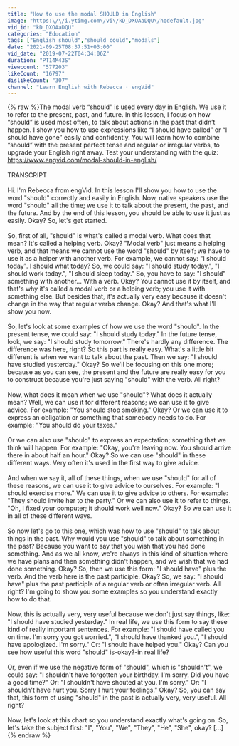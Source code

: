 ```yaml
---
title: "How to use the modal SHOULD in English"
image: "https:\/\/i.ytimg.com\/vi\/kD_DXOAaDQU\/hqdefault.jpg"
vid_id: "kD_DXOAaDQU"
categories: "Education"
tags: ["English should","should could","modals"]
date: "2021-09-25T08:37:51+03:00"
vid_date: "2019-07-22T04:34:06Z"
duration: "PT14M43S"
viewcount: "577203"
likeCount: "16797"
dislikeCount: "307"
channel: "Learn English with Rebecca · engVid"
---
```

{% raw %}The modal verb “should” is used every day in English. We use it to refer to the present, past, and future. In this lesson, I focus on how “should” is used most often, to talk about actions in the past that didn’t happen. I show you how to use expressions like “I should have called” or “I should have gone” easily and confidently. You will learn how to combine “should” with the present perfect tense and regular or irregular verbs, to upgrade your English right away. Test your understanding with the quiz: <a rel="nofollow" target="blank" href="https://www.engvid.com/modal-should-in-english/">https://www.engvid.com/modal-should-in-english/</a><br /><br />TRANSCRIPT<br /><br />Hi. I'm Rebecca from engVid. In this lesson I'll show you how to use the word &quot;should&quot; correctly and easily in English. Now, native speakers use the word &quot;should&quot; all the time; we use it to talk about the present, the past, and the future. And by the end of this lesson, you should be able to use it just as easily. Okay? So, let's get started.<br /><br />So, first of all, &quot;should&quot; is what's called a modal verb. What does that mean? It's called a helping verb. Okay? &quot;Modal verb&quot; just means a helping verb, and that means we cannot use the word &quot;should&quot; by itself; we have to use it as a helper with another verb. For example, we cannot say: &quot;I should today&quot;. I should what today? So, we could say: &quot;I should study today.&quot;, &quot;I should work today.&quot;, &quot;I should sleep today.&quot; So, you have to say: &quot;I should&quot; something with another... With a verb. Okay? You cannot use it by itself, and that's why it's called a modal verb or a helping verb; you use it with something else. But besides that, it's actually very easy because it doesn't change in the way that regular verbs change. Okay? And that's what I'll show you now.<br /><br />So, let's look at some examples of how we use the word &quot;should&quot;. In the present tense, we could say: &quot;I should study today.&quot; In the future tense, look, we say: &quot;I should study tomorrow.&quot; There's hardly any difference. The difference was here, right? So this part is really easy. What's a little bit different is when we want to talk about the past. Then we say: &quot;I should have studied yesterday.&quot; Okay? So we'll be focusing on this one more; because as you can see, the present and the future are really easy for you to construct because you're just saying &quot;should&quot; with the verb. All right?<br /><br />Now, what does it mean when we use &quot;should&quot;? What does it actually mean? Well, we can use it for different reasons; we can use it to give advice. For example: &quot;You should stop smoking.&quot; Okay? Or we can use it to express an obligation or something that somebody needs to do. For example: &quot;You should do your taxes.&quot;<br /><br />Or we can also use &quot;should&quot; to express an expectation; something that we think will happen. For example: &quot;Okay, you're leaving now. You should arrive there in about half an hour.&quot; Okay? So we can use &quot;should&quot; in these different ways. Very often it's used in the first way to give advice.<br /><br />And when we say it, all of these things, when we use &quot;should&quot; for all of these reasons, we can use it to give advice to ourselves. For example: &quot;I should exercise more.&quot; We can use it to give advice to others. For example: &quot;They should invite her to the party.&quot; Or we can also use it to refer to things. &quot;Oh, I fixed your computer; it should work well now.&quot; Okay? So we can use it in all of these different ways.<br /><br />So now let's go to this one, which was how to use &quot;should&quot; to talk about things in the past. Why would you use &quot;should&quot; to talk about something in the past? Because you want to say that you wish that you had done something. And as we all know, we're always in this kind of situation where we have plans and then something didn't happen, and we wish that we had done something. Okay? So, then we use this form: &quot;I should have&quot; plus the verb. And the verb here is the past participle. Okay? So, we say: &quot;I should have&quot; plus the past participle of a regular verb or often irregular verb. All right? I'm going to show you some examples so you understand exactly how to do that.<br /><br />Now, this is actually very, very useful because we don't just say things, like: &quot;I should have studied yesterday.&quot; In real life, we use this form to say these kind of really important sentences. For example: &quot;I should have called you on time. I'm sorry you got worried.&quot;, &quot;I should have thanked you.&quot;, &quot;I should have apologized. I'm sorry.&quot; Or: &quot;I should have helped you.&quot; Okay? Can you see how useful this word &quot;should&quot; is-okay?-in real life?<br /><br />Or, even if we use the negative form of &quot;should&quot;, which is &quot;shouldn't&quot;, we could say: &quot;I shouldn't have forgotten your birthday. I'm sorry. Did you have a good time?&quot; Or: &quot;I shouldn't have shouted at you. I'm sorry.&quot; Or: &quot;I shouldn't have hurt you. Sorry I hurt your feelings.&quot; Okay? So, you can say that, this form of using &quot;should&quot; in the past is actually very, very useful. All right?<br /><br />Now, let's look at this chart so you understand exactly what's going on. So, let's take the subject first: &quot;I&quot;, &quot;You&quot;, &quot;We&quot;, &quot;They&quot;, &quot;He&quot;, &quot;She&quot;, okay? […]{% endraw %}
